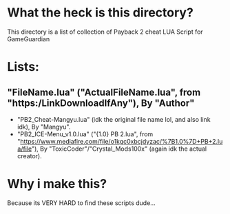 # What the heck is this directory?
This directory is a list of collection of Payback 2 cheat LUA Script for GameGuardian

# Lists:
"FileName.lua" ("ActualFileName.lua", from "https:/LinkDownloadIfAny"), By "Author"
---
- "PB2_Cheat-Mangyu.lua" (idk the original file name lol, and also link idk), By "Mangyu".
- "PB2_ICE-Menu_v1.0.lua" ("{1.0} PB 2.lua", from "https://www.mediafire.com/file/o1kgc0xbcjdyzac/%7B1.0%7D+PB+2.lua/file"), By "ToxicCoder"/"Crystal_Mods100x" (again idk the actual creator).

# Why i make this?
Because its VERY HARD to find these scripts dude...
